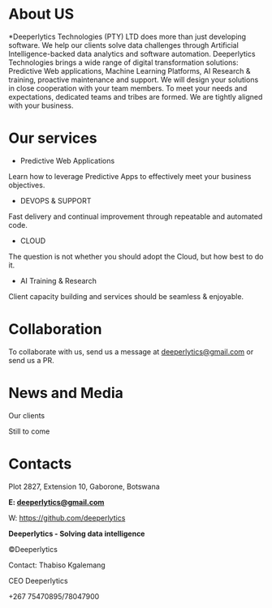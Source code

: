 # About US 
*Deeperlytics Technologies (PTY) LTD  does more than just developing software. We help our clients solve
data challenges through Artificial Intelligence-backed data analytics and software automation. Deeperlytics
Technologies brings a wide range of digital transformation solutions: Predictive Web applications, Machine
Learning Platforms, AI Research & training, proactive maintenance and support. We will design your
solutions in close cooperation with your team members. To meet your needs and expectations, dedicated
teams and tribes are formed. We are tightly aligned with your business.


# Our services
* Predictive Web Applications

Learn how to leverage Predictive Apps to effectively meet your business objectives.

* DEVOPS & SUPPORT

Fast delivery and continual improvement through repeatable and automated code.

* CLOUD

The question is not whether you should adopt the Cloud, but how best to do it.

* AI Training & Research

Client capacity building and services should be seamless & enjoyable.

# Collaboration
To collaborate with us, send us a message at deeperlytics@gmail.com or send us a PR.

# News and Media
Our clients

Still to come

# Contacts
Plot 2827, Extension 10, Gaborone, Botswana

**E: deeperlytics@gmail.com**

W: https://github.com/deeperlytics

**Deeperlytics - Solving data intelligence**

©Deeperlytics

Contact: Thabiso Kgalemang 

CEO Deeperlytics

+267 75470895/78047900
